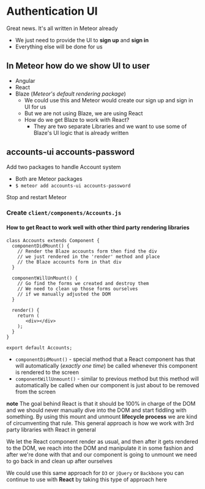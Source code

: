 # Authentication UI
Great news. It's all written in Meteor already

* We just need to provide the UI to **sign up** and **sign in**
* Everything else will be done for us

## In Meteor how do we show UI to user
* Angular
* React
* Blaze (_Meteor's default rendering package_)
    - We could use this and Meteor would create our sign up and sign in UI for us
    - But we are not using Blaze, we are using React
    - How do we get Blaze to work with React?
        + They are two separate Libraries and we want to use some of Blaze's UI logic that is already written

## accounts-ui accounts-password
Add two packages to handle Account system

* Both are Meteor packages
* `$ meteor add accounts-ui accounts-password`

Stop and restart Meteor
### Create `client/components/Accounts.js`

#### How to get React to work well with other third party rendering libraries
```
class Accounts extends Component {
  componentDidMount() {
    // Render the Blaze accounts form then find the div
    // we just rendered in the 'render' method and place
    // the Blaze accounts form in that div
  }

  componentWillUnMount() {
    // Go find the forms we created and destroy them
    // We need to clean up those forms ourselves
    // if we manually adjusted the DOM
  }

  render() {
    return (
       <div></div>
    );
  }
}

export default Accounts;
```

* `componentDidMount()` - special method that a React component has that will automatically (_exactly one time_) be called whenever this component is rendered to the screen
* `componentWillUnmount()` - similar to previous method but this method will automatically be called when our component is just about to be removed from the screen

**note** The goal behind React is that it should be 100% in charge of the DOM and we should never manually dive into the DOM and start fiddling with something. By using this mount and unmount **lifecycle process** we are kind of circumventing that rule. This general approach is how we work with 3rd party libraries with React in general

We let the React component render as usual, and then after it gets rendered to the DOM, we reach into the DOM and manipulate it in some fashion and after we're done with that and our component is going to unmount we need to go back in and clean up after ourselves

We could use this same approach for `D3` or `jQuery` or `Backbone` you can continue to use with **React** by taking this type of approach here


